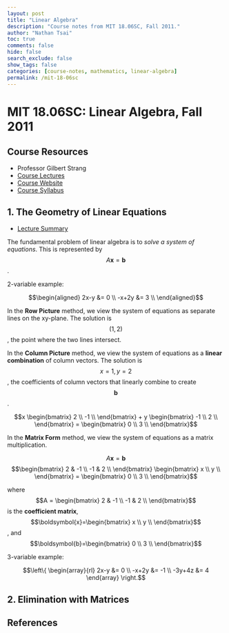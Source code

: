 ```yaml
---
layout: post
title: "Linear Algebra"
description: "Course notes from MIT 18.06SC, Fall 2011."
author: "Nathan Tsai"
toc: true
comments: false
hide: false
search_exclude: false
show_tags: false
categories: [course-notes, mathematics, linear-algebra]
permalink: /mit-18-06sc
---
```


# MIT 18.06SC: Linear Algebra, Fall 2011

## Course Resources
* Professor Gilbert Strang
* [Course Lectures]()
* [Course Website](https://ocw.mit.edu/courses/mathematics/18-06sc-linear-algebra-fall-2011/index.htm)
* [Course Syllabus](https://ocw.mit.edu/courses/mathematics/18-06sc-linear-algebra-fall-2011/syllabus/)

## 1. The Geometry of Linear Equations

* [Lecture Summary](https://ocw.mit.edu/courses/mathematics/18-06sc-linear-algebra-fall-2011/ax-b-and-the-four-subspaces/the-geometry-of-linear-equations/MIT18_06SCF11_Ses1.1sum.pdf)

The fundamental problem of linear algebra is to *solve a system of equations*. This is represented by $$A\boldsymbol{x} = \boldsymbol{b}$$.

2-variable example:

$$\begin{aligned} 2x-y &= 0 \\ -x+2y &= 3 \\ \end{aligned}$$

In the **Row Picture** method, we view the system of equations as separate lines on the xy-plane. The solution is $$(1, 2)$$, the point where the two lines intersect.

In the **Column Picture** method, we view the system of equations as a **linear combination** of column vectors. The solution is $$x=1,y=2$$, the coefficients of column vectors that linearly combine to create $$\boldsymbol{b}$$.

$$x \begin{bmatrix} 2 \\ -1 \\ \end{bmatrix} + y \begin{bmatrix} -1 \\ 2 \\ \end{bmatrix} = \begin{bmatrix} 0 \\ 3 \\ \end{bmatrix}$$

In the **Matrix Form** method, we view the system of equations as a matrix multiplication.

$$A\boldsymbol{x} = \boldsymbol{b}$$
$$\begin{bmatrix} 2 & -1 \\ -1 & 2 \\ \end{bmatrix} \begin{bmatrix} x \\ y \\ \end{bmatrix} = \begin{bmatrix} 0 \\ 3 \\ \end{bmatrix}$$

where $$A = \begin{bmatrix} 2 & -1 \\ -1 & 2 \\ \end{bmatrix}$$ is the **coefficient matrix**, $$\boldsymbol{x}=\begin{bmatrix} x \\ y \\ \end{bmatrix}$$, and $$\boldsymbol{b}=\begin{bmatrix} 0 \\ 3 \\ \end{bmatrix}$$

3-variable example:

$$\left\{ \begin{array}{rl} 2x-y &= 0 \\ -x+2y &= -1 \\ -3y+4z &= 4 \end{array} \right.$$

## 2. Elimination with Matrices


## References
[^1]: Footnote